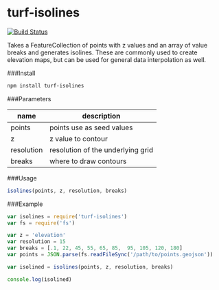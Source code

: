 turf-isolines
=============
[![Build Status](https://travis-ci.org/Turfjs/turf-isolines.svg?branch=master)](https://travis-ci.org/Turfjs/turf-isolines)

Takes a FeatureCollection of points with z values and an array of value breaks and generates isolines. These are commonly used to create elevation maps, but can be used for general data interpolation as well.

###Install

```sh
npm install turf-isolines
```

###Parameters

|name|description|
|---|---|
|points|points use as seed values|
|z|z value to contour|
|resolution|resolution of the underlying grid|
|breaks|where to draw contours|

###Usage

```js
isolines(points, z, resolution, breaks)
```

###Example

```js
var isolines = require('turf-isolines')
var fs = require('fs')

var z = 'elevation'
var resolution = 15
var breaks = [.1, 22, 45, 55, 65, 85,  95, 105, 120, 180]
var points = JSON.parse(fs.readFileSync('/path/to/points.geojson'))

var isolined = isolines(points, z, resolution, breaks)

console.log(isolined)
```